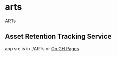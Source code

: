 # arts
ARTs

## Asset Retention Tracking Service

app src is in ./ARTs or 
[On GH Pages](https://thnbcu.github.io/arts/ARTs/)

[]()
[]()